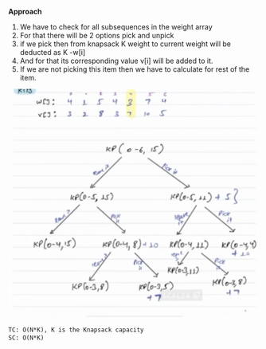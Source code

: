 **Approach**

1) We have to check for all subsequences in the weight array
2) For that there will be 2 options pick and unpick
3) if we pick then from knapsack K weight to current weight will be deducted as K -w[i]
4) And for that its corresponding value v[i] will be added to it.
5) If we are not picking this item then we have to calculate for rest of the item.

![img.png](img.png)

    
    TC: O(N*K), K is the Knapsack capacity
    SC: O(N*K)